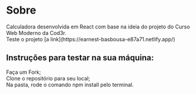
<h1>Sobre</h1>
Calculadora desenvolvida em React com base na ideia do projeto do Curso Web Moderno da Cod3r.</br>
Teste o projeto [a link](https://earnest-basbousa-e87a71.netlify.app/)

<h2>Instruções para testar na sua máquina:</h2>
Faça um Fork;</br>
Clone o repositório para seu local;</br>
Na pasta, rode o comando npm install pelo terminal.

